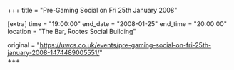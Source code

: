 +++
title = "Pre-Gaming Social on Fri 25th January 2008"

[extra]
time = "19:00:00"
end_date = "2008-01-25"
end_time = "20:00:00"
location = "The Bar, Rootes Social Building"

original = "https://uwcs.co.uk/events/pre-gaming-social-on-fri-25th-january-2008-1474489005551/"    
+++




